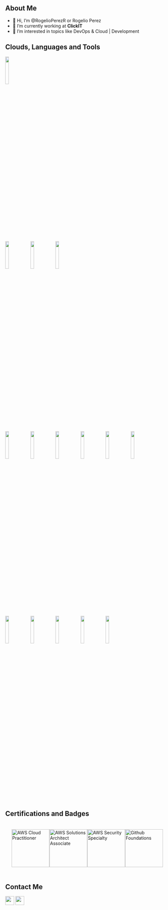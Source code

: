 ## About Me
- 👋 Hi, I’m @RogelioPerezR or Rogelio Perez
- 🔭 I’m currently working at **ClickIT**
- 👀 I’m interested in topics like DevOps & Cloud | Development
## Clouds, Languages and Tools
<p>
 <img width="15%" src="https://www.vectorlogo.zone/logos/amazon_aws/amazon_aws-ar21.svg">
  <br />
 <img width="15%" src="https://www.vectorlogo.zone/logos/python/python-ar21.svg">
 <img width="15%" src="https://www.vectorlogo.zone/logos/gnu_bash/gnu_bash-ar21.svg">
 <img width="15%" src="https://www.vectorlogo.zone/logos/golang/golang-ar21.svg">
   <br />
  <br />
 <img width="15%" src="https://www.vectorlogo.zone/logos/jenkins/jenkins-ar21.svg">
 <img width="15%" src="https://www.vectorlogo.zone/logos/terraformio/terraformio-ar21.svg">
 <img width="15%" src="https://www.vectorlogo.zone/logos/git-scm/git-scm-ar21.svg">
 <img width="15%" src="https://www.vectorlogo.zone/logos/grafana/grafana-ar21.svg">
 <img width="15%" src="https://www.vectorlogo.zone/logos/elastic/elastic-ar21.svg">
 <img width="15%" src="https://www.vectorlogo.zone/logos/elasticco_kibana/elasticco_kibana-ar21.svg">
 <img width="15%" src="https://www.vectorlogo.zone/logos/docker/docker-official.svg">
 <img width="15%" src="https://www.vectorlogo.zone/logos/ubuntu/ubuntu-ar21.svg">
 <img width="15%" src="https://www.vectorlogo.zone/logos/github/github-ar21.svg">
 <img width="15%" src="https://www.vectorlogo.zone/logos/gitlab/gitlab-ar21.svg">
 <img width="15%" src="https://www.vectorlogo.zone/logos/bitbucket/bitbucket-ar21.svg">
</p>

## Certifications and Badges
<div  style="display: flex;  justify-content: space-around;  align-items: center;  padding: 20px;">
<img width="120px" src="https://images.credly.com/images/00634f82-b07f-4bbd-a6bb-53de397fc3a6/image.png"  alt="AWS Cloud Practitioner">
<img width="120px" src="https://images.credly.com/size/340x340/images/0e284c3f-5164-4b21-8660-0d84737941bc/image.png"  alt="AWS Solutions Architect Associate">
<img width="120px" src="https://images.credly.com/size/340x340/images/53acdae5-d69f-4dda-b650-d02ed7a50dd7/image.png"  alt="AWS Security Specialty">
<img width="120px" src="https://images.credly.com/images/024d0122-724d-4c5a-bd83-cfe3c4b7a073/image.png" alt=" Github Foundations">
</div>
 
 ## Contact Me
<p>
  <a href="mailto:rogeliodoyer@gmail.com" target="_blank"><img height="28" src = "https://img.shields.io/badge/gmail-c14438?&style=for-the-badge&logo=gmail&logoColor=white"></a>
  <a href="https://www.linkedin.com/in/rogelio-perez-dlp/" target="_blank"> <img height="28" src = "https://img.shields.io/badge/-LinkedIn-0e76a8?style=for-the-badge&logo=Linkedin&logoColor=white"></a>
</p>
